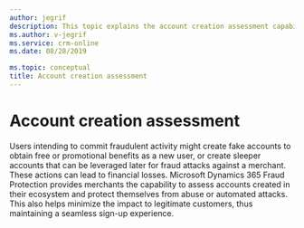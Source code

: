 ```yaml
---
author: jegrif
description: This topic explains the account creation assessment capability of Dynamics 365 Fraud Protection.
ms.author: v-jegrif
ms.service: crm-online
ms.date: 08/28/2019

ms.topic: conceptual
title: Account creation assessment
---
```


# Account creation assessment

Users intending to commit fraudulent activity might create fake accounts to obtain free or promotional benefits as a new user, or create sleeper accounts that can be leveraged later for fraud attacks against a merchant. These actions can lead to financial losses. Microsoft Dynamics 365 Fraud Protection provides merchants the capability to assess accounts created in their ecosystem and protect themselves from abuse or automated attacks. This also helps minimize the impact to legitimate customers, thus maintaining a seamless sign-up experience. 
